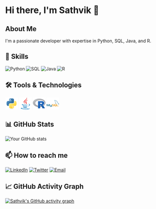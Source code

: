 
<!--
**Sathvik006/Sathvik006** is a ✨ _special_ ✨ repository because its `README.md` (this file) appears on your GitHub profile.

Here are some ideas to get you started:

- 🔭 I’m currently working on ...
- 🌱 I’m currently learning ...
- 👯 I’m looking to collaborate on ...
- 🤔 I’m looking for help with ...
- 💬 Ask me about ...
- 📫 How to reach me: ...
- 😄 Pronouns: ...
- ⚡ Fun fact: ...
-->
# Hi there, I'm Sathvik 👋

## About Me
I'm a passionate developer with expertise in Python, SQL, Java, and R.

## 🚀 Skills

![Python](https://img.shields.io/badge/-Python-3776AB?style=flat-square&logo=Python&logoColor=white)
![SQL](https://img.shields.io/badge/-SQL-4479A1?style=flat-square&logo=MySQL&logoColor=white)
![Java](https://img.shields.io/badge/-Java-007396?style=flat-square&logo=Java&logoColor=white)
![R](https://img.shields.io/badge/-R-276DC3?style=flat-square&logo=R&logoColor=white)

## 🛠️ Tools & Technologies

<p align="left">
  <img src="https://raw.githubusercontent.com/devicons/devicon/master/icons/python/python-original.svg" alt="python" width="40" height="40"/>
  <img src="https://raw.githubusercontent.com/devicons/devicon/master/icons/java/java-original.svg" alt="java" width="40" height="40"/>
  <img src="https://raw.githubusercontent.com/devicons/devicon/master/icons/r/r-original.svg" alt="r" width="40" height="40"/>
  <img src="https://raw.githubusercontent.com/devicons/devicon/master/icons/mysql/mysql-original-wordmark.svg" alt="mysql" width="40" height="40"/>
</p>

## 📊 GitHub Stats

![Your GitHub stats](https://github-readme-stats.vercel.app/api?username=YourGitHubUsername&show_icons=true&theme=radical)

## 📫 How to reach me

[![LinkedIn](https://img.shields.io/badge/-LinkedIn-0077B5?style=flat-square&logo=LinkedIn&logoColor=white)](https://www.linkedin.com/in/YourLinkedInProfile/)
[![Twitter](https://img.shields.io/badge/-Twitter-1DA1F2?style=flat-square&logo=Twitter&logoColor=white)](https://twitter.com/YourTwitterHandle)
[![Email](https://img.shields.io/badge/-Email-D14836?style=flat-square&logo=Gmail&logoColor=white)](mailto:your.email@example.com)

## 📈 GitHub Activity Graph

[![Sathvik's GitHub activity graph](https://activity-graph.herokuapp.com/graph?username=YourGitHubUsername&theme=xcode)](https://github.com/YourGitHubUsername)

